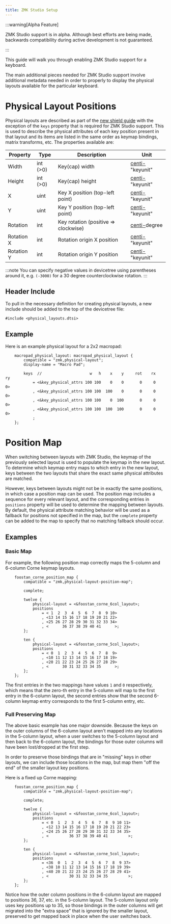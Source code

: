 ```yaml
---
title: ZMK Studio Setup
---
```


:::warning[Alpha Feature]

ZMK Studio support is in alpha. Although best efforts are being made, backwards compatibility during active development is not guaranteed.

:::

This guide will walk you through enabling ZMK Studio support for a keyboard.

The main additional pieces needed for ZMK Studio support involve additional metadata needed in order
to properly to display the physical layouts available for the particular keyboard.

# Physical Layout Positions

Physical layouts are described as part of the [new shield guide](./new-shield.mdx#physical-layouts) with the exception of the `keys` property that is required for ZMK Studio support. This is used to describe the physical attributes of each key position present in that layout and its items are listed in the same order as keymap bindings, matrix transforms, etc. The properties available are:

| Property   | Type     | Description                          | Unit                                                    |
| ---------- | -------- | ------------------------------------ | ------------------------------------------------------- |
| Width      | int (>0) | Key(cap) width                       | [centi-](https://en.wikipedia.org/wiki/Centi-)"keyunit" |
| Height     | int (>0) | Key(cap) height                      | [centi-](https://en.wikipedia.org/wiki/Centi-)"keyunit" |
| X          | uint     | Key X position (top-left point)      | [centi-](https://en.wikipedia.org/wiki/Centi-)"keyunit" |
| Y          | uint     | Key Y position (top-left point)      | [centi-](https://en.wikipedia.org/wiki/Centi-)"keyunit" |
| Rotation   | int      | Key rotation (positive => clockwise) | [centi-](https://en.wikipedia.org/wiki/Centi-)degree    |
| Rotation X | int      | Rotation origin X position           | [centi-](https://en.wikipedia.org/wiki/Centi-)"keyunit" |
| Rotation Y | int      | Rotation origin Y position           | [centi-](https://en.wikipedia.org/wiki/Centi-)"keyunit" |

:::note
You can specify negative values in devicetree using parentheses around it, e.g. `(-3000)` for a 30 degree counterclockwise rotation.
:::

## Header Include

To pull in the necessary definition for creating physical layouts, a new include should be added to the top of the devicetree file:

```
#include <physical_layouts.dtsi>
```

## Example

Here is an example physical layout for a 2x2 macropad:

```dts
    macropad_physical_layout: macropad_physical_layout {
        compatible = "zmk,physical-layout";
        display-name = "Macro Pad";

        keys  //                     w   h    x    y     rot    rx    ry
            = <&key_physical_attrs 100 100    0    0       0     0     0>
            , <&key_physical_attrs 100 100  100    0       0     0     0>
            , <&key_physical_attrs 100 100    0  100       0     0     0>
            , <&key_physical_attrs 100 100  100  100       0     0     0>
            ;
    };
```

# Position Map

When switching between layouts with ZMK Studio, the keymap of the previously selected layout is used to populate the keymap in the new layout. To determine which keymap entry maps to which entry in the new layout, keys between the two layouts that share the exact same physical attributes are matched.

However, keys between layouts might not be in exactly the same positions, in which case a position map can be used. The position map includes a sequence for every relevant layout, and the corresponding entries in `positions` property will be used to determine the mapping between layouts. By default, the physical attribute matching behavior will be used as a fallback for positions not specified in the map, but the `complete` property can be added to the map to specify that no matching fallback should occur.

## Examples

### Basic Map

For example, the following position map correctly maps the 5-column and 6-column Corne keymap layouts.

```dts
    foostan_corne_position_map {
        compatible = "zmk,physical-layout-position-map";

        complete;

        twelve {
            physical-layout = <&foostan_corne_6col_layout>;
            positions
                = < 1  2  3  4  5  6  7  8  9 10>
                , <13 14 15 16 17 18 19 20 21 22>
                , <25 26 27 28 29 30 31 32 33 34>
                , <      36 37 38 39 40 41      >;
        };

        ten {
            physical-layout = <&foostan_corne_5col_layout>;
            positions
                = < 0  1  2  3  4  5  6  7  8  9>
                , <10 11 12 13 14 15 16 17 18 19>
                , <20 21 22 23 24 25 26 27 28 29>
                , <      30 31 32 33 34 35      >;
        };
    };
```

The first entries in the two mappings have values `1` and `0` respectively, which means that the zero-th entry in the 5-column will map to the first entry in the 6-column layout, the second entries show that the second 6-column keymap entry corresponds to the first 5-column entry, etc.

### Full Preserving Map

The above basic example has one major downside. Because the keys on the outer columns of the 6-column layout aren't mapped into any locations in the 5-column layout, when a user switches to the 5-column layout and then back to the 6-column layout, the bindings for those outer columns will have been lost/dropped at the first step.

In order to preserve those bindings that are in "missing" keys in other layouts, we can include those locations in the map, but map them "off the end" of the smaller layout key positions.

Here is a fixed up Corne mapping:

```dts
    foostan_corne_position_map {
        compatible = "zmk,physical-layout-position-map";

        complete;

        twelve {
            physical-layout = <&foostan_corne_6col_layout>;
            positions
                = < 0  1  2  3  4  5  6  7  8  9 10 11>
                , <12 13 14 15 16 17 18 19 20 21 22 23>
                , <24 25 26 27 28 29 30 31 32 33 34 35>
                , <         36 37 38 39 40 41         >;
        };

        ten {
            physical-layout = <&foostan_corne_5col_layout>;
            positions
                = <36  0  1  2  3  4  5  6  7  8  9 37>
                , <38 10 11 12 13 14 15 16 17 18 19 39>
                , <40 20 21 22 23 24 25 26 27 28 29 41>
                , <         30 31 32 33 34 35         >;
        };
    };
```

Notice how the outer column positions in the 6-column layout are mapped to positions 36, 37, etc. in the 5-column layout. The 5-column layout only uses key positions up to 35, so those bindings in the outer columns will get migrated into the "extra space" that is ignored by the smaller layout, preserved to get mapped back in place when the user switches back.
